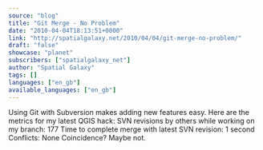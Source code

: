```yaml
---
source: "blog"
title: "Git Merge - No Problem"
date: "2010-04-04T18:13:51+0000"
link: "http://spatialgalaxy.net/2010/04/04/git-merge-no-problem/"
draft: "false"
showcase: "planet"
subscribers: ["spatialgalaxy_net"]
author: "Spatial Galaxy"
tags: []
languages: ["en_gb"]
available_languages: ["en_gb"]
---
```


Using Git with Subversion makes adding new features easy. Here are the metrics for my latest QGIS hack:
 SVN revisions by others while working on my branch: 177    Time to complete merge with latest SVN revision: 1 second
  Conflicts: None
  Coincidence? Maybe not.
